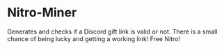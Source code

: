 # Nitro-Miner
Generates and checks if a Discord gift link is valid or not. There is a small chance of being lucky and getting a working link! Free Nitro!
